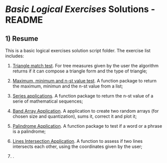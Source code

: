# *Basic Logical Exercises* Solutions - README

## 1) Resume

This is a basic logical exercises solution script folder. The exercise list includes:

1) [Triangle match test](./01-triangle.ipynb "01-triangle.ipynb script"). For tree measures given by the user the algorithm returns if it can compose a triangle form
and the type of triangle;

2) [Maximum, minimum and n-st value test](./02-max-min.ipynb "02-max-min.ipynb script"). A function package to return the maximum, minimun and the n-st value from a list;

3) [Series applications](./03-series-applications.ipynb "03-series-applications.ipynb script"). A function package to return the n-st value of a serie of mathematical
sequences;

4) [Band Array Application](./04-band-array-application.ipynb "04-band-array-application.ipynb script"). A application to create two random arrays (for chosen size and 
quantization), sums it, correct it and plot it;

5) [Palindrome Application](./05-palindrome.ipynb "05-palindrome.ipynb script"). A function package to test if a word or a phrase is a palindrome;

6) [Lines Intersection Application](./06-intersection.ipynb "06-intersection.ipynb script"). A function to assess if two lines intersects each other, using the coordinates
given by the user;

7) . 

